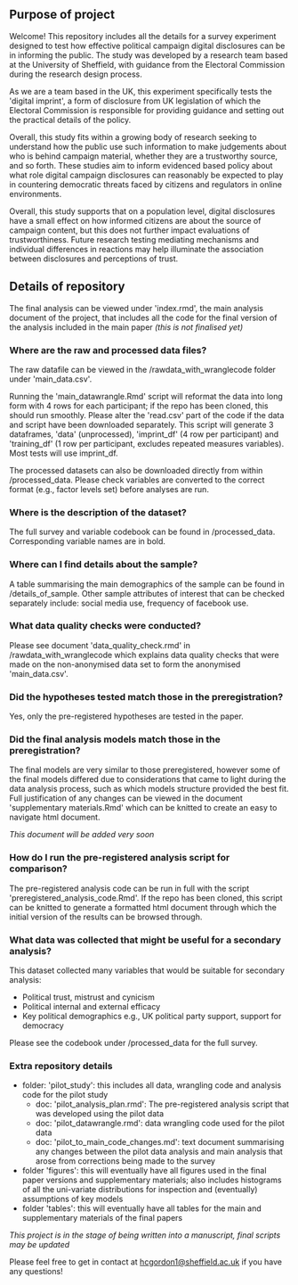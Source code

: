 ## Purpose of project

Welcome! This repository includes all the details for a survey experiment designed to test how effective political campaign digital disclosures can be in informing the public. The study was developed by a research team based at the University of Sheffield, with guidance from the Electoral Commission during the research design process. 

As we are a team based in the UK, this experiment specifically tests the 'digital imprint', a form of disclosure from UK legislation of which the Electoral Commission is responsible for providing guidance and setting out the practical details of the policy. 

Overall, this study fits within a growing body of research seeking to understand how the public use such information to make judgements about who is behind campaign material, whether they are a trustworthy source, and so forth. These studies aim to inform  evidenced based policy about what role digital campaign disclosures can reasonably be expected to play in countering democratic threats faced by citizens and regulators in online environments. 

Overall, this study supports that on a population level, digital disclosures have a small effect on how informed citizens are about the source of campaign content, but this does not further impact evaluations of trustworthiness. Future research testing mediating mechanisms and individual differences in reactions may help illuminate the association between disclosures and perceptions of trust.

## Details of repository

The final analysis can be viewed under 'index.rmd', the main analysis document of the project, that includes all the code for the final version of the analysis included in the main paper *(this is not finalised yet)*

### Where are the raw and processed data files?

The raw datafile can be viewed in the /rawdata_with_wranglecode folder under 'main_data.csv'. 

Running the 'main_datawrangle.Rmd' script will reformat the data into long form with 4 rows for each participant; if the repo has been cloned, this should run smoothly. Please alter the 'read.csv' part of the code if the data and script have been downloaded separately. This script will generate 3 dataframes, 'data' (unprocessed), 'imprint_df' (4 row per participant) and 'training_df' (1 row per participant, excludes repeated measures variables). Most tests will use imprint_df.

The processed datasets can also be downloaded directly from within /processed_data. Please check variables are converted to the correct format (e.g., factor levels set) before analyses are run. 

### Where is the description of the dataset?

The full survey and variable codebook can be found in /processed_data. Corresponding variable names are in bold.

### Where can I find details about the sample?

A table summarising the main demographics of the sample can be found in /details_of_sample. Other sample attributes of interest that can be checked separately include: social media use, frequency of facebook use. 

### What data quality checks were conducted?

Please see document 'data_quality_check.rmd' in /rawdata_with_wranglecode which explains data quality checks that were made on the non-anonymised data set to form the anonymised 'main_data.csv'.

### Did the hypotheses tested match those in the preregistration?

Yes, only the pre-registered hypotheses are tested in the paper.

### Did the final analysis models match those in the preregistration?

The final models are very similar to those preregistered, however some of the final models differed due to considerations that came to light during the data analysis process, such as which models structure provided the best fit. Full justification of any changes can be viewed in the document 'supplementary materials.Rmd' which can be knitted to create an easy to navigate html document. 

*This document will be added very soon*

### How do I run the pre-registered analysis script for comparison?

The pre-registered analysis code can be run in full with the script 'preregistered_analysis_code.Rmd'. If the repo has been cloned, this script can be knitted to generate a formatted html document through which the initial version of the results can be browsed through. 

### What data was collected that might be useful for a secondary analysis?

This dataset collected many variables that would be suitable for secondary analysis:

- Political trust, mistrust and cynicism
- Political internal and external efficacy
- Key political demographics e.g., UK political party support, support for democracy

Please see the codebook under /processed_data for the full survey.

### Extra repository details

- folder: 'pilot_study': this includes all data, wrangling code and analysis code for the pilot study
  - doc: 'pilot_analysis_plan.rmd': The pre-registered analysis script that was developed using the pilot data
  - doc: 'pilot_datawrangle.rmd': data wrangling code used for the pilot data
  - doc: 'pilot_to_main_code_changes.md': text document summarising any changes between the pilot data analysis and main analysis that arose from corrections being made to the survey
- folder 'figures': this will eventually have all figures used in the final paper versions and supplementary materials; also includes histograms of all the uni-variate distributions for inspection and (eventually) assumptions of key models
- folder 'tables': this will eventually have all tables for the main and supplementary materials of the final papers

*This project is in the stage of being written into a manuscript, final scripts may be updated*

Please feel free to get in contact at hcgordon1@sheffield.ac.uk if you have any questions!